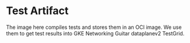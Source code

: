 # Test Artifact

The image here compiles tests and stores them in an OCI image. We use them
to get test results into GKE Networking Guitar dataplanev2 TestGrid.

